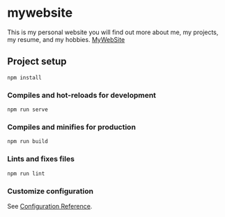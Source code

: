 # mywebsite
This is my personal website you will find out more about me, my projects, my resume, and my hobbies.
[MyWebSite](https://kingston0420.github.io/mywebsite/#/)

## Project setup
```
npm install
```

### Compiles and hot-reloads for development
```
npm run serve
```

### Compiles and minifies for production
```
npm run build
```

### Lints and fixes files
```
npm run lint
```

### Customize configuration
See [Configuration Reference](https://cli.vuejs.org/config/).
